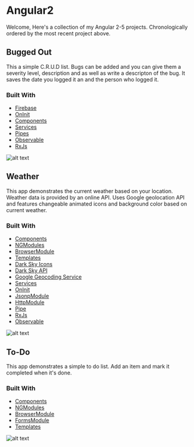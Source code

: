 # Angular2
Welcome, Here's a collection of my Angular 2-5 projects. Chronologically ordered by the most recent project above.

## Bugged Out
This a simple C.R.U.D list. Bugs can be added and you can give them a severity level, description and as well as write a descripton of the bug. It saves the date you logged it an and the person who logged it.

### Built With
* [Firebase](https://firebase.google.com/)
* [OnInit](https://angular.io/api/core/OnInit)
* [Components](https://angular.io/api/core/Component)
* [Services](https://angular.io/tutorial/toh-pt4)
* [Pipes](https://angular.io/guide/pipes)
* [Observable](http://reactivex.io/rxjs/class/es6/Observable.js~Observable.html)
* [RxJs](http://reactivex.io/rxjs/)


![alt text](https://www.noelfranceschi.com/angular2-apps/Buggedout.png)




## Weather
This app demonstrates the current weather based on your location. Weather data is provided by an online API. Uses Google geolocation API and features changeable animated icons and background color based on current weather. 

### Built With
* [Components](https://angular.io/api/core/Component)
* [NGModules](https://angular.io/guide/ngmodule)
* [BrowserModule](https://angular.io/api/platform-browser/BrowserModule)
* [Templates](https://angular.io/guide/template-syntax)
* [Dark Sky Icons](https://darkskyapp.github.io/skycons/)
* [Dark Sky API](https://darksky.net/dev/docs)
* [Google Geocoding Service](https://developers.google.com/maps/documentation/javascript/geocoding)
* [Services](https://angular.io/tutorial/toh-pt4)
* [OnInit](https://angular.io/api/core/OnInit)
* [JsonpModule](https://angular.io/api/http/JsonpModule)
* [HttpModule](https://angular.io/api/http/HttpModule)
* [Pipe](https://angular.io/api/core/Pipe)
* [RxJs](http://reactivex.io/rxjs/)
* [Observable](http://reactivex.io/rxjs/class/es6/Observable.js~Observable.html)


![alt text](https://www.noelfranceschi.com/angular2-apps/weather.png)



## To-Do
This app demonstrates a simple to do list. Add an item and mark it completed when it's done.

### Built With
* [Components](https://angular.io/api/core/Component)
* [NGModules](https://angular.io/guide/ngmodule)
* [BrowserModule](https://angular.io/api/platform-browser/BrowserModule)
* [FormsModule](https://angular.io/api/forms/FormsModule)
* [Templates](https://angular.io/guide/template-syntax)



![alt text](https://www.noelfranceschi.com/angular2-apps/todo.png)


